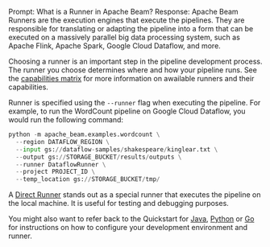 Prompt:
What is a Runner in Apache Beam?
Response:
Apache Beam Runners are the execution engines that execute the pipelines. They are responsible for translating or adapting the pipeline into a form that can be executed on a massively parallel big data processing system, such as Apache Flink, Apache Spark, Google Cloud Dataflow, and more. 

Choosing a runner is an important step in the pipeline development process. The runner you choose determines where and how your pipeline runs. See the [capabilities matrix](https://beam.apache.org/documentation/runners/capability-matrix/) for more information on awailable runners and their capabilities.

Runner is specified using the `--runner` flag when executing the pipeline. For example, to run the WordCount pipeline on Google Cloud Dataflow, you would run the following command:

```python
python -m apache_beam.examples.wordcount \
  --region DATAFLOW_REGION \
  --input gs://dataflow-samples/shakespeare/kinglear.txt \
  --output gs://STORAGE_BUCKET/results/outputs \
  --runner DataflowRunner \
  --project PROJECT_ID \
  --temp_location gs://STORAGE_BUCKET/tmp/
  ```

A [Direct Runner](https://beam.apache.org/documentation/runners/direct/) stands out as a special runner that executes the pipeline on the local machine. It is useful for testing and debugging purposes.

You might also want to refer back to the Quickstart for [Java](https://beam.apache.org/get-started/quickstart-java), [Python](https://beam.apache.org/get-started/quickstart-py) or [Go](https://beam.apache.org/get-started/quickstart-go) for instructions on how to configure your development environment and runner.